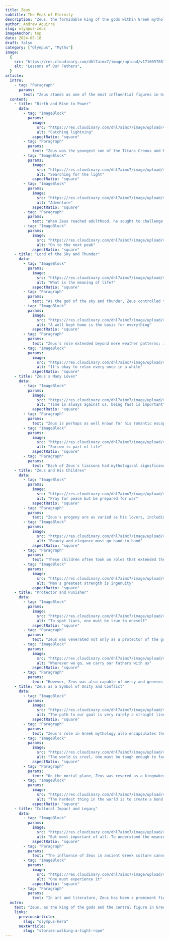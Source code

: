 ```yaml
---
title: Zeus
subtitle: The Peak of Eternity
description: "Zeus, the formidable king of the gods within Greek mythology, presides over Mount Olympus and wields immense influence across the realms of gods and men. His figure is iconic, intertwining themes of authority, morality, and divine complexity through myriad tales that reflect and shape the cultural fabric of ancient Greece. Zeus’s narratives not only explore the celestial hierarchy and divine law but also delve into human emotions and societal values, offering a profound understanding of the ancient world's interpretation of justice, power, and the supernatural."
author: Andrew Aguirre
slug: olympus-zeus
imageAnchor: top
date: 2024-05-18
draft: false
category: ["Olympus", "Myths"]
image:
  {
    src: "https://res.cloudinary.com/dhl7aimx7/image/upload/v1716057081/001_ikiuq1.jpg",
    alt: "Lessons of Our Fathers",
  }
article:
  intro:
    - tag: "Paragraph"
      params:
        text: "Zeus stands as one of the most influential figures in Greek mythology, revered as the king of the gods and ruler of Mount Olympus. His image and stories have permeated various facets of culture and continue to be a subject of fascination and study. Zeus is central to numerous myths, embodying themes of power, justice, and his often tumultuous relationships with other gods and mortals. Understanding Zeus offers insights into ancient Greek religion, culture, and perspectives on divine governance."
  content:
    - title: "Birth and Rise to Power"
      data:
        - tag: "ImageBlock"
          params:
            image:
              src: "https://res.cloudinary.com/dhl7aimx7/image/upload/v1716057081/002_gmy9xx.jpg"
              alt: "Catching lightning"
            aspectRatio: "square"
        - tag: "Paragraph"
          params:
            text: "Zeus was the youngest son of the Titans Cronus and Rhea. Cronus, fearing that he would be overthrown by his children just as he had overthrown his own father, swallowed each of his offspring at birth. However, Rhea, determined to save Zeus, hid him in a cave on Crete and gave Cronus a stone wrapped in swaddling clothes to swallow instead. Zeus was raised in secret, guarded by the nymphs and warriors of the mountain, who drowned out his cries with their shields clashing."
        - tag: "ImageBlock"
          params:
            image:
              src: "https://res.cloudinary.com/dhl7aimx7/image/upload/v1716057084/003_zkpoj4.jpg"
              alt: "Searching for the light"
            aspectRatio: "square"
        - tag: "ImageBlock"
          params:
            image:
              src: "https://res.cloudinary.com/dhl7aimx7/image/upload/v1716057081/004_r04bsv.jpg"
              alt: "Adventure"
            aspectRatio: "square"
        - tag: "Paragraph"
          params:
            text: "When Zeus reached adulthood, he sought to challenge Cronus and rescue his siblings. With the help of Metis, a daughter of Oceanus, he administered an emetic to Cronus, which caused the Titan to vomit up Zeus's siblings, fully grown and ready for war. This act led to the Titanomachy, a ten-year-long war between the Titans, led by Cronus, and the younger gods, led by Zeus. The war ended with the victory of Zeus and his siblings, thanks to their alliances with the Cyclopes and Hecatoncheires, who provided Zeus with his thunderbolts."
        - tag: "ImageBlock"
          params:
            image:
              src: "https://res.cloudinary.com/dhl7aimx7/image/upload/v1716057081/005_iha4ls.png"
              alt: "On to the next peak"
            aspectRatio: "square"
    - title: "Lord of the Sky and Thunder"
      data:
        - tag: "ImageBlock"
          params:
            image:
              src: "https://res.cloudinary.com/dhl7aimx7/image/upload/v1716057082/006_kb7fdb.png"
              alt: "What is the meaning of life?"
            aspectRatio: "square"
        - tag: "Paragraph"
          params:
            text: "As the god of the sky and thunder, Zeus controlled the natural elements, wielding thunderbolts with formidable power. His control over weather and natural phenomena symbolized his authority over the natural order and the universe. The thunderbolt became his primary weapon and symbol, representing both destruction and the swift imposition of divine justice. His decisions on the distribution of weather could be seen as reflections of his mood or his divine will, often used to reward the righteous or punish the wicked."
        - tag: "ImageBlock"
          params:
            image:
              src: "https://res.cloudinary.com/dhl7aimx7/image/upload/v1716057082/007_dfpzrh.jpg"
              alt: "A well kept home is the basis for everything"
            aspectRatio: "square"
        - tag: "Paragraph"
          params:
            text: "Zeus's role extended beyond mere weather patterns; it involved the oversight of law, order, and justice among gods and humans. He presided over the assembly of gods on Mount Olympus and was often called upon to mediate disputes, both divine and mortal. His decisions were final, reinforcing his role as the chief arbiter and upholder of the cosmic order. His judgments were expected to be adhered to by all, reflecting his complex role as a father figure, king, and ultimate authority."
        - tag: "ImageBlock"
          params:
            image:
              src: "https://res.cloudinary.com/dhl7aimx7/image/upload/v1716057083/008_i2zbof.jpg"
              alt: "It's okay to relax every once in a while"
            aspectRatio: "square"
    - title: "Zeus's Many Loves"
      data:
        - tag: "ImageBlock"
          params:
            image:
              src: "https://res.cloudinary.com/dhl7aimx7/image/upload/v1716057083/009_vddai8.png"
              alt: "Time is always against us, being fast is important"
            aspectRatio: "square"
        - tag: "Paragraph"
          params:
            text: "Zeus is perhaps as well known for his romantic escapades as he is for his sovereignty. His numerous affairs with goddesses and mortal women are legendary, often resulting in the birth of important gods and heroes, such as Athena, Apollo, Artemis, and Hercules. Despite his marriage to Hera, the goddess of marriage, Zeus's amorous adventures were varied and frequent, leading to many conflicts and repercussions within the divine and mortal realms."
        - tag: "ImageBlock"
          params:
            image:
              src: "https://res.cloudinary.com/dhl7aimx7/image/upload/v1716057083/010_znasjo.png"
              alt: "Sorrow is part of life"
            aspectRatio: "square"
        - tag: "Paragraph"
          params:
            text: "Each of Zeus's liaisons had mythological significance, often reflecting political alliances or the integration of local deities into the pan-Hellenic mythos. For example, his union with Leto, the mother of Apollo and Artemis, symbolized the incorporation of their worship into the Greek religious framework. His affairs were not just tales of romance but also narratives that wove the complex tapestry of divine influence over the various facets of life and culture across the Greek world."
    - title: "Zeus and His Children"
      data:
        - tag: "ImageBlock"
          params:
            image:
              src: "https://res.cloudinary.com/dhl7aimx7/image/upload/v1716057083/011_bdbisl.png"
              alt: "Pray for peace but be prepared for war"
            aspectRatio: "square"
        - tag: "Paragraph"
          params:
            text: "Zeus's progeny are as varied as his lovers, including gods, demigods, and heroic mortals who played pivotal roles in Greek mythology and heroics. His divine children, such as Athena, who sprang fully grown and armored from his forehead, and Dionysus, who was twice born from Zeus, highlight his ability to engender deities with specialized and potent domains. His mortal offspring, such as Hercules and Perseus, were central figures in myths that combined the elements of tragedy and triumph, often reflecting the human aspects of Zeus's personality."
        - tag: "ImageBlock"
          params:
            image:
              src: "https://res.cloudinary.com/dhl7aimx7/image/upload/v1716057082/012_uqwio0.jpg"
              alt: "Beauty and elegance must go hand-in-hand"
            aspectRatio: "square"
        - tag: "Paragraph"
          params:
            text: "These children often took on roles that extended their father's dominion and influence across the mortal and divine realms. Hercules' labors, for example, not only demonstrated the might and endurance bestowed by his divine heritage but also served to maintain cosmic balance and order, which were Zeus's paramount concerns. The stories of his children encapsulate the multi-faceted nature of Zeus's own realm of influence, from warfare and wisdom to wine and revelry."
        - tag: "ImageBlock"
          params:
            image:
              src: "https://res.cloudinary.com/dhl7aimx7/image/upload/v1716057084/013_fxpjyg.png"
              alt: "Man's greatest strength is ingenuity"
            aspectRatio: "square"
    - title: "Protector and Punisher"
      data:
        - tag: "ImageBlock"
          params:
            image:
              src: "https://res.cloudinary.com/dhl7aimx7/image/upload/v1716057084/014_xc5mpu.png"
              alt: "To spot liars, one must be true to oneself"
            aspectRatio: "square"
        - tag: "Paragraph"
          params:
            text: "Zeus was venerated not only as a protector of the gods and humans but also as a stern punisher of wrongs. His dual role is exemplified in the myth of Prometheus, who was punished by Zeus for giving fire to humanity. This narrative underscores Zeus's commitment to maintaining divine order and his willingness to impose severe penalties on those who defied him, whether god or mortal. His judgments were often harsh but were seen as necessary to uphold the cosmic and social order."
        - tag: "ImageBlock"
          params:
            image:
              src: "https://res.cloudinary.com/dhl7aimx7/image/upload/v1716057085/015_km2eyl.png"
              alt: "Wherever we go, we carry our fathers with us"
            aspectRatio: "square"
        - tag: "Paragraph"
          params:
            text: "However, Zeus was also capable of mercy and generosity. His protection was invoked in various aspects of daily Greek life, including guest-friendship (xenia), civic order, and familial relationships. He was seen as a paternal figure whose approval and support were sought in times of need. This balance of mercy and judgment was crucial to Zeus's role in Greek mythology, embodying the complexities of justice and leadership."
    - title: "Zeus as a Symbol of Unity and Conflict"
      data:
        - tag: "ImageBlock"
          params:
            image:
              src: "https://res.cloudinary.com/dhl7aimx7/image/upload/v1716057092/016_wgp3cu.png"
              alt: "The path to our goal is very rarely a straight line"
            aspectRatio: "square"
        - tag: "Paragraph"
          params:
            text: "Zeus's role in Greek mythology also encapsulates the themes of unity and conflict among the gods and mortals. As the supreme deity, he was often at the center of divine and earthly disputes, yet he also played a crucial role in resolving these conflicts and maintaining balance. His authority and power were instrumental in unifying the Olympian gods, particularly after the Titanomachy, which ended with the establishment of a new order under his leadership. This unity, however, was frequently tested by the intrigues and rivalries among the gods, reflecting the complexities of Greek politics and social relations."
        - tag: "ImageBlock"
          params:
            image:
              src: "https://res.cloudinary.com/dhl7aimx7/image/upload/v1716057084/017_nfcwgd.jpg"
              alt: "The world is cruel, one must be tough enough to face it"
            aspectRatio: "square"
        - tag: "Paragraph"
          params:
            text: "On the mortal plane, Zeus was revered as a kingmaker and a unifying figure who could bestow kingship or take it away. His influence was invoked in oaths and contracts, lending a divine seal to human agreements and ensuring communal harmony. Yet, Zeus could also be a source of conflict, as his decisions or favoritism could lead to jealousy and strife among the gods, which often spilled over into the lives of mortals. These dynamics highlight Zeus's dual role as a bringer of both peace and discord, mirroring the dualities found within human societies."
        - tag: "ImageBlock"
          params:
            image:
              src: "https://res.cloudinary.com/dhl7aimx7/image/upload/v1716057087/018_yscuv9.png"
              alt: "The hardest thing in the world is to create a bond that never breaks"
            aspectRatio: "square"
    - title: "Cultural Impact and Legacy"
      data:
        - tag: "ImageBlock"
          params:
            image:
              src: "https://res.cloudinary.com/dhl7aimx7/image/upload/v1716057088/019_wyfm5e.jpg"
              alt: "But most important of all. To understand the meaning of life..."
            aspectRatio: "square"
        - tag: "Paragraph"
          params:
            text: "The influence of Zeus in ancient Greek culture cannot be overstated. He was central to numerous religious practices, festivals, and rituals, particularly the Olympic Games, which were held in his honor. His oracles, most notably the Oracle at Dodona, were important religious sites where individuals and states sought divine guidance. These cultural practices demonstrate how deeply Zeus was woven into the fabric of Greek life and how his divine narrative shaped ancient Greek identity and societal norms."
        - tag: "ImageBlock"
          params:
            image:
              src: "https://res.cloudinary.com/dhl7aimx7/image/upload/v1716057088/020_hoee97.jpg"
              alt: "One must experience it"
            aspectRatio: "square"
        - tag: "Paragraph"
          params:
            text: "In art and literature, Zeus has been a prominent figure, depicted often as a majestic, imposing man with a beard, often wielding a thunderbolt. His representations in sculpture, pottery, and poetry reflect his paramount status among the gods and his role as a symbol of power and authority. The stories of Zeus have been passed down through millennia, influencing countless generations and leaving a legacy that extends far beyond the confines of ancient Greece."
  outro:
    text: "Zeus, as the king of the gods and the central figure in Greek mythology, represents a complex amalgamation of authority, paternalism, and moral ambivalence. His myths and stories have provided deep insights into how the ancient Greeks viewed the cosmos, divinity, and humanity's place within it. As a cultural and religious figure, Zeus has shaped not only mythology but also the understanding of leadership and justice in Western thought. The tales of Zeus, with their rich symbolism and dramatic narratives, continue to be a testament to the ancient Greeks' quest for understanding and explaining the world around them."
    links:
      previousArticle:
        slug: "olympus-hera"
      nextArticle:
        slug: "stories-walking-a-tight-rope"
---
```

